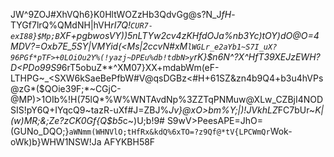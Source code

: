 JW^9ZOJ#XhVQh6}K0HltWOZzHb3QdvGg@s?N_J*fH*-TYGf7lrQ%QMdNH|hVH*rI7Q!`CUR7-exI88}$Mp;B`XF+pgbwosVY))5nLTYw2cv4zKHfdOJa%nb3Yc)tOY)dO@O=4MDV?=Oxb7E_5SY|VMYid(<Ms|2ccvN#xM`lWGLr_e2aYb1~S7I_uX?96PGf*pTF>+0LOiOu2Y%(!yazj~DPEu%db!tdbN>y`rK}$n6N^?X^HfT39XEJzEWH?D<PDo99S9*6rT5obuZ**^XM07}XX+mdabWm(eF-LTHPG~_<SXW6kSaeBePfbW#V@qsDGBz<#H+61SZ&zn4b9Q4+b3u4hVPs@zG*($QOie39F;*~CGjC-@MP)>1OIb%!H(75lQ*%W%WNTAvdNp%3ZZTqPNMuw@XLw_CZBjI4NODSIS!pY6Q+IYqcQ9~tazR-uXf#J=ZBJ%*Jv}@xO>bm%Y;|)!JVkhLZ*FC7bUr~*K|(w)MR;&;Ze?zCK0Gf{Q$b5*c~)U;b!9#
S9wV>PeesAPE=JhO=(GUNo_DQO;}`aWNmm(WHNVlO;tHfRx&kdQ%6xTO=?z9Qf@*tV{LPCWmQr`Wok-oWk)b}WHW1NSW!Ja
AFYKBH58F
